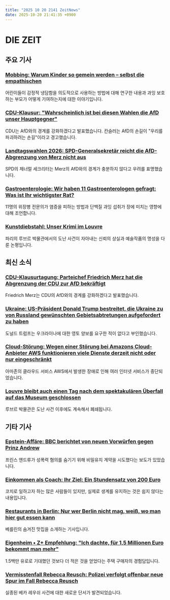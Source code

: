 ```yaml
---
title: "2025 10 20 2141 ZeitNews"
date: 2025-10-20 21:41:35 +0900
---
```


# DIE ZEIT  
## 주요 기사  
### [Mobbing: Warum Kinder so gemein werden – selbst die empathischen](https://www.zeit.de/wissen/2025-10/mobbing-kinder-psychologie-macht-peers-schule)  
어린이들이 감정적 냉담함을 의도적으로 사용하는 방법에 대해 연구한 내용과 과잉 보호하는 부모가 어떻게 기여하는지에 대한 이야기입니다.  
### [CDU-Klausur: "Wahrscheinlich ist bei diesen Wahlen die AfD unser Hauptgegner"](https://www.zeit.de/politik/deutschland/2025-10/bundeskanzler-freidrich-merz-cdu-klausur-afd-abgrenzung)  
CDU는 AfD와의 경계를 강화하겠다고 발표했습니다. 칸슬러는 AfD의 손길이 "우리를 파괴하려는 손길"이라고 경고했습니다.  
### [Landtagswahlen 2026: SPD-Generalsekretär reicht die AfD-Abgrenzung von Merz nicht aus](https://www.zeit.de/politik/deutschland/2025-10/spd-generalsekretaer-tim-kluessendorf-afd-abgrenzung-cdu)  
SPD의 제너럴 세크리터는 Merz의 AfD와의 경계가 충분하지 않다고 우려를 표명했습니다.  
### [Gastroenterologie: Wir haben 11 Gastroenterologen gefragt: Was ist Ihr wichtigster Rat?](https://www.zeit.de/zeit-magazin/leben/2025-10/gastroenterologie-magen-darm-aerzte-medizin-tipps)  
11명의 위장병 전문의가 염증을 피하는 방법과 단백질 과잉 섭취가 장에 미치는 영향에 대해 조언합니다.  
### [Kunstdiebstahl: Unser Krimi im Louvre](https://www.zeit.de/kultur/2025-10/diebstahl-louvre-paris-kunstmuseum-frankreich)  
파리의 루브르 박물관에서의 도난 사건이 자아내는 신뢰의 상실과 예술작품의 명성을 다룬 논평입니다.  
## 최신 소식  
### [CDU-Klausurtagung: Parteichef Friedrich Merz hat die Abgrenzung der CDU zur AfD bekräftigt](https://www.zeit.de/politik/deutschland/2025-10/bundeskanzler-friedrich-merz-cdu-klausur-afd-abgrenzung)  
Friedrich Merz는 CDU의 AfD와의 경계를 강화하겠다고 발표했습니다.  
### [Ukraine: US-Präsident Donald Trump bestreitet, die Ukraine zu von Russland gewünschten Gebietsabtretungen aufgefordert zu haben](https://www.zeit.de/politik/ausland/2025-10/donald-trump-wolodymyr-selenskyj-treffen-streit-putin)  
도널드 트럼프는 우크라이나에 대한 영토 양보를 요구한 적이 없다고 부인했습니다.  
### [Cloud-Störung: Wegen einer Störung bei Amazons Cloud-Anbieter AWS funktionieren viele Dienste derzeit nicht oder nur eingeschränkt](https://www.zeit.de/digital/2025-10/amazon-web-services-stoerung-cloud-dienste-internet-websites)  
아마존의 클라우드 서비스 AWS에서 발생한 장애로 인해 여러 인터넷 서비스가 중단되었습니다.  
### [Louvre bleibt auch einen Tag nach dem spektakulären Überfall auf das Museum geschlossen](https://www.zeit.de/kultur/kunst/2025-10/louvre-paris-einbruch-schmuck-kronjuwelen-geschlossen-taeter-fahndung)  
루브르 박물관은 도난 사건 이후에도 계속해서 폐쇄됩니다.  
## 기타 기사  
### [Epstein-Affäre: BBC berichtet von neuen Vorwürfen gegen Prinz Andrew](https://www.zeit.de/gesellschaft/zeitgeschehen/2025-10/prinz-andrew-virginia-giuffre-missbrauch-vorwuerfe-verschwiegenheitsklausel)  
프린스 앤드류가 성폭력 혐의를 숨기기 위해 비밀유지 계약을 시도했다는 보도가 있었습니다.  
### [Einkommen als Coach: Ihr Ziel: Ein Stundensatz von 200 Euro](https://www.zeit.de/arbeit/2025-10/einkommen-coach-job-karriere-beruf)  
코치로 일하고자 하는 많은 사람들이 있지만, 실제로 생계를 유지하는 것은 쉽지 않다는 내용입니다.  
### [Restaurants in Berlin: Nur wer Berlin nicht mag, weiß, wo man hier gut essen kann](https://www.zeit.de/zeit-magazin/wochenmarkt/2025/09/restaurants-berlin-tipps-gastronomie)  
베를린의 숨겨진 맛집을 소개하는 기사입니다.  
### [Eigenheim • Z+ Empfehlung: "Ich dachte, für 1,5 Millionen Euro bekommt man mehr"](https://www.zeit.de/geld/2025-10/eigenheim-renovierung-immobilien-kauf)  
1.5백만 유로로 기대했던 것보다 더 적은 것을 얻었다는 주택 구매자의 경험담입니다.  
### [Vermisstenfall Rebecca Reusch: Polizei verfolgt offenbar neue Spur im Fall Rebecca Reusch](https://www.zeit.de/gesellschaft/zeitgeschehen/2025-10/rebecca-reusch-durchsuchung-brandenburg)  
실종된 베카 레우쉬 사건에 대한 새로운 단서가 발견되었습니다.